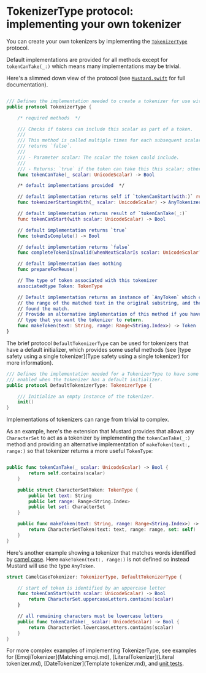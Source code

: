 # TokenizerType protocol: implementing your own tokenizer

You can create your own tokenizers by implementing the [`TokenizerType`](/Sources/Mustard.swift) protocol.

Default implementations are provided for all methods except for `tokenCanTake(_:)` which means many implementations may be trivial.

Here's a slimmed down view of the protocol (see [`Mustard.swift`](/Sources/Mustard.swift) for full documentation).

````Swift

/// Defines the implementation needed to create a tokenizer for use with Mustard.
public protocol TokenizerType {

    /* required methods  */

    /// Checks if tokens can include this scalar as part of a token.
    ///
    /// This method is called multiple times for each subsequent scalar in a String until the tokenizer
    /// returns `false`.
    ///
    /// - Parameter scalar: The scalar the token could include.
    ///
    /// - Returns: `true` if the token can take this this scalar; otherwise, false.
    func tokenCanTake(_ scalar: UnicodeScalar) -> Bool

    /* default implementations provided  */

    // default implementation returns self if `tokenCanStart(with:)` returns true, otherwise nil
    func tokenizerStartingWith(_ scalar: UnicodeScalar) -> AnyTokenizer?

    // default implementation returns result of `tokenCanTake(_:)`
    func tokenCanStart(with scalar: UnicodeScalar) -> Bool

    // default implementation returns `true`
    func tokenIsComplete() -> Bool

    // default implementation returns `false`
    func completeTokenIsInvalid(whenNextScalarIs scalar: UnicodeScalar?) -> Bool

    // default implementation does nothing
    func prepareForReuse()

    // The type of token associated with this tokenizer
    associatedtype Token: TokenType

    // Default implementation returns an instance of `AnyToken` which contains the matched text,
    // the range of the matched text in the original substring, and the type of tokenizer that
    // found the match.
    // Provide an alternative implementation of this method if you have a specific `TokenType`
    // type that you want the tokenizer to return.
    func makeToken(text: String, range: Range<String.Index>) -> Token
}

````

The brief protocol `DefaultTokenizerType` can be used for tokenizers that have a default initializer,
which provides some useful methods (see [type safety using a single tokenizer](Type safety using a single tokenizer) for more information).

````Swift
/// Defines the implementation needed for a TokenizerType to have some convenience methods
/// enabled when the tokenizer has a default initializer.
public protocol DefaultTokenizerType: TokenizerType {

    /// Initialize an empty instance of the tokenizer.
    init()
}
````

Implementations of tokenizers can range from trivial to complex.

As an example, here's the extension that Mustard provides that allows any `CharacterSet` to act as a tokenizer by implementing the `tokenCanTake(_:)` method and providing an alternative implementation of `makeToken(text:, range:)` so
that tokenizer returns a more useful `TokenType`:

````Swift

public func tokenCanTake(_ scalar: UnicodeScalar) -> Bool {
        return self.contains(scalar)
    }

    public struct CharacterSetToken: TokenType {
        public let text: String
        public let range: Range<String.Index>
        public let set: CharacterSet
    }

    public func makeToken(text: String, range: Range<String.Index>) -> CharacterSetToken {
        return CharacterSetToken(text: text, range: range, set: self)
    }
}

````

Here's another example showing a tokenizer that matches words identified by [camel case](https://en.wikipedia.org/wiki/Camel_case). Here `makeToken(text:, range:)` is not defined so instead Mustard
will use the type `AnyToken`.

````Swift
struct CamelCaseTokenizer: TokenizerType, DefaultTokenizerType {

    // start of token is identified by an uppercase letter
    func tokenCanStart(with scalar: UnicodeScalar) -> Bool
        return CharacterSet.uppercaseLetters.contains(scalar)
    }

    // all remaining characters must be lowercase letters
    public func tokenCanTake(_ scalar: UnicodeScalar) -> Bool {
        return CharacterSet.lowercaseLetters.contains(scalar)
    }
}
````

For more complex examples of implementing TokenizerType, see examples for [EmojiTokenizer](Matching emoji.md), [LiteralTokenizer](Literal tokenizer.md), [DateTokenizer](Template tokenizer.md), and [unit tests](/Tests).
